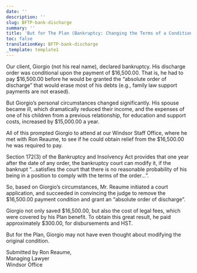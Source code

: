 ```yaml
---
date: ''
description: ''
slug: BFTP-bank-discharge
summary: ''
title: 'But for The Plan (Bankruptcy: Changing the Terms of a Conditional Discharge)'
toc: false
translationKey: BFTP-bank-discharge
_template: template1
---
```


Our client, Giorgio (not his real name), declared bankruptcy. His discharge order was conditional upon the payment of $16,500.00. That is, he had to pay $16,500.00 before he would be granted the “absolute order of discharge” that would erase most of his debts (e.g., family law support payments are not erased).

But Giorgio’s personal circumstances changed significantly. His spouse became ill, which dramatically reduced their income, and the expenses of one of his children from a previous relationship, for education and support costs, increased by $15,000.00 a year.

All of this prompted Giorgio to attend at our Windsor Staff Office, where he met with Ron Reaume, to see if he could obtain relief from the $16,500.00 he was required to pay.

Section 172(3) of the Bankruptcy and Insolvency Act provides that one year after the date of any order, the bankruptcy court can modify it, if the bankrupt “...satisfies the court that there is no reasonable probability of his being in a position to comply with the terms of the order...”.

So, based on Giorgio’s circumstances, Mr. Reaume initiated a court application, and succeeded in convincing the judge to remove the $16,500.00 payment condition and grant an “absolute order of discharge”.

Giorgio not only saved $16,500.00, but also the cost of legal fees, which were covered by his Plan benefit. To obtain this great result, he paid approximately $300.00, for disbursements and HST.

But for the Plan, Giorgio may not have even thought about modifying the original condition.

Submitted by Ron Reaume,  
Managing Lawyer  
Windsor Office
